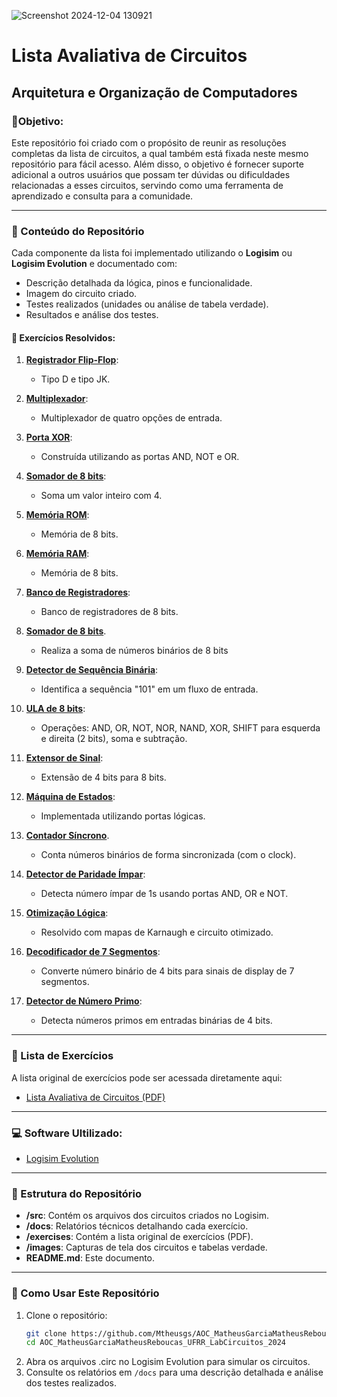 ![Screenshot 2024-12-04 130921](https://github.com/user-attachments/assets/301dac75-6134-4ce3-b56b-8f486a239e9d)

# Lista Avaliativa de Circuitos

## Arquitetura e Organização de Computadores

### 🎯Objetivo:

Este repositório foi criado com o propósito de reunir as resoluções completas da lista de circuitos, a qual também está fixada neste mesmo repositório para fácil acesso. Além disso, o objetivo é fornecer suporte adicional a outros usuários que possam ter dúvidas ou dificuldades relacionadas a esses circuitos, servindo como uma ferramenta de aprendizado e consulta para a comunidade.

---

### 📜 Conteúdo do Repositório

Cada componente da lista foi implementado utilizando o **Logisim** ou **Logisim Evolution** e documentado com:

- Descrição detalhada da lógica, pinos e funcionalidade.
- Imagem do circuito criado.
- Testes realizados (unidades ou análise de tabela verdade).
- Resultados e análise dos testes.

#### 📝 Exercícios Resolvidos:

1. **[Registrador Flip-Flop](./docs/registrador-flip-flop.md)**:

   - Tipo D e tipo JK.

2. **[Multiplexador](./docs/multiplexador-4-entradas.md)**:

   - Multiplexador de quatro opções de entrada.

3. **[Porta XOR](./docs/porta-xor-and-not-or.md)**:

   - Construída utilizando as portas AND, NOT e OR.

4. **[Somador de 8 bits](./docs/somador-8-bits-mais-4.md)**:

   - Soma um valor inteiro com 4.

5. **[Memória ROM](./docs/memoria-rom-8-bits.md)**:

   - Memória de 8 bits.

6. **[Memória RAM](./docs/memoria-ram-8-bits.md)**:

   - Memória de 8 bits.

7. **[Banco de Registradores](./docs/banco-de-registradores.md)**:

   - Banco de registradores de 8 bits.

8. **[Somador de 8 bits](./docs/somador-8-bits.md)**.

   - Realiza a soma de números binários de 8 bits

9. **[Detector de Sequência Binária](./docs/detector-sequencia-binaria-101.md)**:

   - Identifica a sequência "101" em um fluxo de entrada.

10. **[ULA de 8 bits](./docs/ula-8-bits.md)**:

    - Operações: AND, OR, NOT, NOR, NAND, XOR, SHIFT para esquerda e direita (2 bits), soma e subtração.

11. **[Extensor de Sinal](./docs/extensor-sinal-4-para-8-bits.md)**:

    - Extensão de 4 bits para 8 bits.

12. **[Máquina de Estados](./docs/maquina-de-estados.md)**:

    - Implementada utilizando portas lógicas.

13. **[Contador Síncrono](./docs/contador-sincrono.md)**.

    - Conta números binários de forma sincronizada (com o clock).

14. **[Detector de Paridade Ímpar](./docs/detector-paridade-impar.md)**:

    - Detecta número ímpar de 1s usando portas AND, OR e NOT.

15. **[Otimização Lógica](./docs/otimizacao-logica-karnaugh.md)**:

    - Resolvido com mapas de Karnaugh e circuito otimizado.

16. **[Decodificador de 7 Segmentos](./docs/decodificador-7-segmentos.md)**:

    - Converte número binário de 4 bits para sinais de display de 7 segmentos.

17. **[Detector de Número Primo](./docs/detector-numeros-primos.md)**:
    - Detecta números primos em entradas binárias de 4 bits.

---

### 📜 Lista de Exercícios

A lista original de exercícios pode ser acessada diretamente aqui:

- [Lista Avaliativa de Circuitos (PDF)](./exercises/Lista_circuitos-AOC.pdf)

---

### 💻 Software Ultilizado:</h3>

- [Logisim Evolution](https://github.com/logisim-evolution/logisim-evolution)

---

### 📂 Estrutura do Repositório

- **/src**: Contém os arquivos dos circuitos criados no Logisim.
- **/docs**: Relatórios técnicos detalhando cada exercício.
- **/exercises**: Contém a lista original de exercícios (PDF).
- **/images**: Capturas de tela dos circuitos e tabelas verdade.
- **README.md**: Este documento.

---

### 📖 Como Usar Este Repositório

1. Clone o repositório:
   ```bash
   git clone https://github.com/Mtheusgs/AOC_MatheusGarciaMatheusReboucas_UFRR_LabCircuitos_2024.git
   cd AOC_MatheusGarciaMatheusReboucas_UFRR_LabCircuitos_2024
   ```
2. Abra os arquivos .circ no Logisim Evolution para simular os circuitos.
3. Consulte os relatórios em `/docs` para uma descrição detalhada e análise dos testes realizados.
